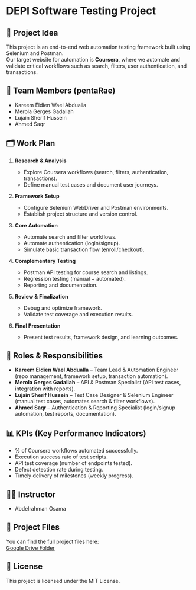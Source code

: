 # DEPI Software Testing Project

## 📌 Project Idea
This project is an end-to-end web automation testing framework built using Selenium and Postman.  
Our target website for automation is **Coursera**, where we automate and validate critical workflows such as search, filters, user authentication, and transactions.

## 👥 Team Members (pentaRae)
* Kareem Eldien Wael Abdualla  
* Merola Gerges Gadallah  
* Lujain Sherif Hussein  
* Ahmed Saqr  

## 🗂 Work Plan
1. **Research & Analysis**  
   - Explore Coursera workflows (search, filters, authentication, transactions).  
   - Define manual test cases and document user journeys.  

2. **Framework Setup**  
   - Configure Selenium WebDriver and Postman environments.  
   - Establish project structure and version control.  

3. **Core Automation**  
   - Automate search and filter workflows.  
   - Automate authentication (login/signup).  
   - Simulate basic transaction flow (enroll/checkout).  

4. **Complementary Testing**  
   - Postman API testing for course search and listings.  
   - Regression testing (manual + automated).  
   - Reporting and documentation.  

5. **Review & Finalization**  
   - Debug and optimize framework.  
   - Validate test coverage and execution results.  

6. **Final Presentation**  
   - Present test results, framework design, and learning outcomes.  

## 👥 Roles & Responsibilities
* **Kareem Eldien Wael Abdualla** – Team Lead & Automation Engineer (repo management, framework setup, transaction automation).  
* **Merola Gerges Gadallah** – API & Postman Specialist (API test cases, integration with reports).  
* **Lujain Sherif Hussein** – Test Case Designer & Selenium Engineer (manual test cases, automates search & filter workflows).  
* **Ahmed Saqr** – Authentication & Reporting Specialist (login/signup automation, test reports, documentation).  

## 📊 KPIs (Key Performance Indicators)
- % of Coursera workflows automated successfully.  
- Execution success rate of test scripts.  
- API test coverage (number of endpoints tested).  
- Defect detection rate during testing.  
- Timely delivery of milestones (weekly progress).  

## 👨‍🏫 Instructor
* Abdelrahman Osama  

## 📂 Project Files
You can find the full project files here:  
[Google Drive Folder](https://drive.google.com/drive/folders/1m0-AQiyuMGseirlcXzUclXxdBAnt5uPL?usp=sharing)  

## 📜 License
This project is licensed under the MIT License.
